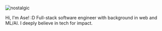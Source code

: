 

![nostalgic](https://github.com/user-attachments/assets/32c3f327-9379-4476-80eb-1b0ad618de62)

Hi, I'm Ase! :D Full-stack software engineer with background in web and ML/AI. I deeply believe in tech for impact.




















  



